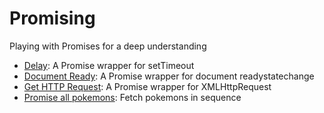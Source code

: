 # Promising

Playing with Promises for a deep understanding

- [Delay](https://github.com/leandrotk/promising/tree/master/delay): A Promise wrapper for setTimeout
- [Document Ready](https://github.com/leandrotk/promising/tree/master/document_ready): A Promise wrapper for document readystatechange
- [Get HTTP Request](https://github.com/leandrotk/promising/tree/master/get): A Promise wrapper for XMLHttpRequest
- [Promise all pokemons](https://github.com/leandrotk/promising/tree/master/promise_all): Fetch pokemons in sequence
